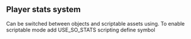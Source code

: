 ## Player stats system
Can be switched between objects and scriptable assets using.
To enable scriptable mode add USE_SO_STATS scripting define symbol